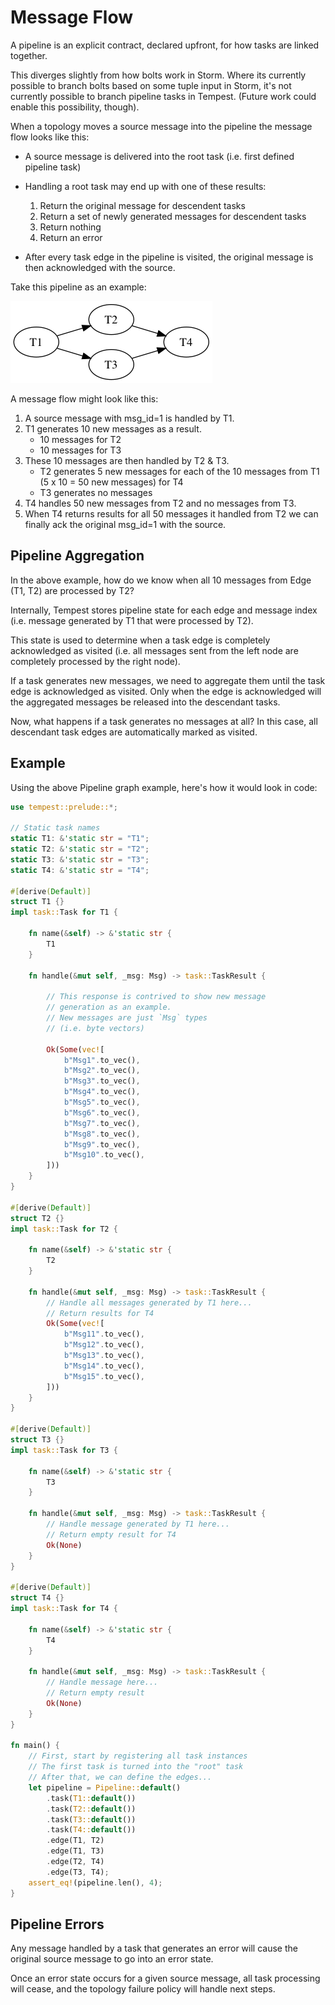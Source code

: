 # Message Flow

A pipeline is an explicit contract, declared upfront, for how tasks are linked together.

This diverges slightly from how bolts work in Storm. Where its currently possible to branch bolts based on some tuple input in Storm, it's not currently possible to branch pipeline tasks in Tempest. (Future work could enable this possibility, though).

When a topology moves a source message into the pipeline the message flow looks like this:

- A source message is delivered into the root task (i.e. first defined pipeline task)

- Handling a root task may end up with one of these results:
    1. Return the original message for descendent tasks
    2. Return a set of newly generated messages for descendent tasks
    3. Return nothing
    4. Return an error

- After every task edge in the pipeline is visited, the original message is then acknowledged with the source.

Take this pipeline as an example:

![Pipeline](../img/pipeline-ex-001.png)

A message flow might look like this:

1. A source message with msg_id=1 is handled by T1.
2. T1 generates 10 new messages as a result.
    - 10 messages for T2
    - 10 messages for T3
3. These 10 messages are then handled by T2 & T3.
    - T2 generates 5 new messages for each of the 10 messages from T1 (5 x 10 = 50 new messages) for T4
    - T3 generates no messages
4. T4 handles 50 new messages from T2 and no messages from T3.
5. When T4 returns results for all 50 messages it handled from T2 we can finally ack the original msg_id=1 with the source.

## Pipeline Aggregation

In the above example, how do we know when all 10 messages from Edge (T1, T2) are processed by T2?

Internally, Tempest stores pipeline state for each edge and message index (i.e. message generated by T1 that were processed by T2).

This state is used to determine when a task edge is completely acknowledged as visited (i.e. all messages sent from the left node are completely processed by the right node).

If a task generates new messages, we need to aggregate them until the task edge is acknowledged as visited. Only when the edge is acknowledged will the aggregated messages be released into the descendant tasks.

Now, what happens if a task generates no messages at all? In this case, all descendant task edges are automatically marked as visited.

## Example

Using the above Pipeline graph example, here's how it would look in code:

```rust
use tempest::prelude::*;

// Static task names
static T1: &'static str = "T1";
static T2: &'static str = "T2";
static T3: &'static str = "T3";
static T4: &'static str = "T4";

#[derive(Default)]
struct T1 {}
impl task::Task for T1 {

    fn name(&self) -> &'static str {
        T1
    }

    fn handle(&mut self, _msg: Msg) -> task::TaskResult {

        // This response is contrived to show new message
        // generation as an example.
        // New messages are just `Msg` types
        // (i.e. byte vectors)

        Ok(Some(vec![
            b"Msg1".to_vec(),
            b"Msg2".to_vec(),
            b"Msg3".to_vec(),
            b"Msg4".to_vec(),
            b"Msg5".to_vec(),
            b"Msg6".to_vec(),
            b"Msg7".to_vec(),
            b"Msg8".to_vec(),
            b"Msg9".to_vec(),
            b"Msg10".to_vec(),
        ]))
    }
}

#[derive(Default)]
struct T2 {}
impl task::Task for T2 {

    fn name(&self) -> &'static str {
        T2
    }

    fn handle(&mut self, _msg: Msg) -> task::TaskResult {
        // Handle all messages generated by T1 here...
        // Return results for T4
        Ok(Some(vec![
            b"Msg11".to_vec(),
            b"Msg12".to_vec(),
            b"Msg13".to_vec(),
            b"Msg14".to_vec(),
            b"Msg15".to_vec(),
        ]))
    }
}

#[derive(Default)]
struct T3 {}
impl task::Task for T3 {

    fn name(&self) -> &'static str {
        T3
    }

    fn handle(&mut self, _msg: Msg) -> task::TaskResult {
        // Handle message generated by T1 here...
        // Return empty result for T4
        Ok(None)
    }
}

#[derive(Default)]
struct T4 {}
impl task::Task for T4 {

    fn name(&self) -> &'static str {
        T4
    }

    fn handle(&mut self, _msg: Msg) -> task::TaskResult {
        // Handle message here...
        // Return empty result
        Ok(None)
    }
}

fn main() {
    // First, start by registering all task instances
    // The first task is turned into the "root" task
    // After that, we can define the edges...
    let pipeline = Pipeline::default()
        .task(T1::default())
        .task(T2::default())
        .task(T3::default())
        .task(T4::default())
        .edge(T1, T2)
        .edge(T1, T3)
        .edge(T2, T4)
        .edge(T3, T4);
    assert_eq!(pipeline.len(), 4);
}

```

## Pipeline Errors

Any message handled by a task that generates an error will cause the original source message to go into an error state.

Once an error state occurs for a given source message, all task processing will cease, and the topology failure policy will handle next steps.
